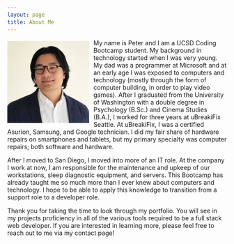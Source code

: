 ```yaml
---
layout: page
title: About Me
---
```


<img src="/public/images/MyPhoto.jpg" title="My Photo" alt="My Photo" width="188px" height="188px" style="float: left; margin: 4px 10px 0px 0px;">

My name is Peter and I am a UCSD Coding Bootcamp student. My background in technology started when I was very young. My dad was a programmer at Microsoft and at an early age I was exposed to computers and technology (mostly through the form of computer building, in order to play video games). After I graduated from the University of Washington with a double degree in Psychology (B.Sc.) and Cinema Studies (B.A.), I worked for three years at uBreakiFix Seattle. At uBreakiFix, I was a certified Asurion, Samsung, and Google technician. I did my fair share of hardware repairs on smartphones and tablets, but my primary specialty was computer repairs; both software and hardware.

After I moved to San Diego, I moved into more of an IT role. At the company I work at now, I am responsible for the maintenance and upkeep of our workstations, sleep diagnostic equipment, and servers. This Bootcamp has already taught me so much more than I ever knew about computers and technology. I hope to be able to apply this knowledge to transition from a support role to a developer role.

Thank you for taking the time to look through my portfolio. You will see in my projects proficiency in all of the various tools required to be a full stack web developer. If you are interested in learning more, please feel free to reach out to me via my contact page!